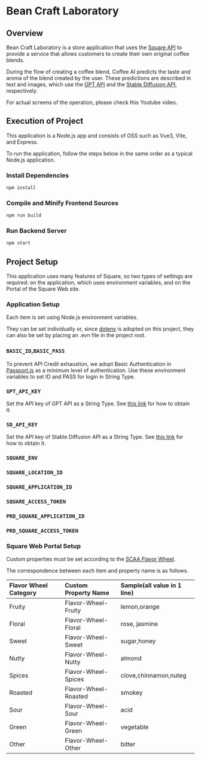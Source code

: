 # Bean Craft Laboratory

## Overview

Bean Craft Laboratory is a store application that uses the [Square API](https://developer.squareup.com/us/en) to provide a service that allows customers to create their own original coffee blends.

During the flow of creating a coffee blend, Coffee AI predicts the taste and aroma of the blend created by the user.
These predictions are described in text and images, which use the [GPT API](https://platform.openai.com/docs/api-reference/completions) and the [Stable Diffusion API](https://platform.stability.ai/rest-api), respectively.

For actual screens of the operation, please check this Youtube video.

## Execution of Project

This application is a Node.js app and consists of OSS such as Vue3, Vite, and Express.

To run the application, follow the steps below in the same order as a typical Node.js application.

### Install Dependencies

```sh
npm install
```

### Compile and Minify Frontend Sources

```sh
npm run build
```

### Run Backend Server

```sh
npm start
```

## Project Setup

This application uses many features of Square, so two types of settings are required: on the application, which uses environment variables, and on the Portal of the Square Web site.

### Application Setup

Each item is set using Node.js environment variables.

They can be set individually or, since [dotenv](https://github.com/motdotla/dotenv) is adopted on this project, they can also be set by placing an .evn file in the project root.

### `BASIC_ID`,`BASIC_PASS`

To prevent API Credit exhaustion, we adopt Basic Authentication in [Passport.js](https://github.com/jaredhanson/passport) as a minimum level of authentication.
Use these environment variables to set ID and PASS for login in String Type.

### `GPT_API_KEY`

Set the API key of GPT API as a String Type. See [this link](https://platform.openai.com/docs/api-reference/authentication) for how to obtain it.

### `SD_API_KEY`
Set the API key of Stable Diffusion API as a String Type. See [this link](https://platform.stability.ai/docs/getting-started/authentication#getting-your-api-key) for how to obtain it.

### `SQUARE_ENV`
### `SQUARE_LOCATION_ID`
### `SQUARE_APPLICATION_ID`
### `SQUARE_ACCESS_TOKEN`
### `PRD_SQUARE_APPLICATION_ID`
### `PRD_SQUARE_ACCESS_TOKEN`

### Square Web Portal Setup

Custom properties must be set according to the [SCAA Flavor Wheel](https://notbadcoffee.com/flavor-wheel-en/).

The correspondence between each item and property name is as follows.

|Flavor Wheel Category| Custom Property Name| Sample(all value in 1 line)|
|:----|:----|:----|
|Fruity| Flavor-Wheel-Fruity|lemon,orange|
|Floral| Flavor-Wheel-Floral|rose, jasmine |
|Sweet| Flavor-Wheel-Sweet|sugar,honey|
|Nutty| Flavor-Wheel-Nutty|almond|
|Spices| Flavor-Wheel-Spices|clove,chinnamon,nuteg|
|Roasted| Flavor-Wheel-Roasted|smokey|
|Sour| Flavor-Wheel-Sour|acid|
|Green| Flavor-Wheel-Green|vegetable|
|Other| Flavor-Wheel-Other|bitter|
